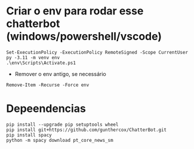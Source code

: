 # Criar o env para rodar esse chatterbot (windows/powershell/vscode)
```
Set-ExecutionPolicy -ExecutionPolicy RemoteSigned -Scope CurrentUser
py -3.11 -m venv env
.\env\Scripts\Activate.ps1
```
- Remover o env antigo, se necessário
```
Remove-Item -Recurse -Force env
```

# Depeendencias
```
pip install --upgrade pip setuptools wheel
pip install git+https://github.com/gunthercox/ChatterBot.git
pip install spacy
python -m spacy download pt_core_news_sm
```